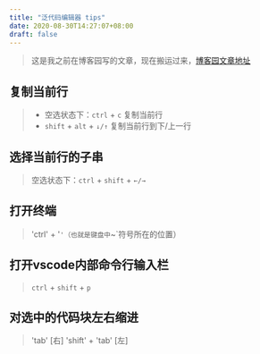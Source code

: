 ```yaml
---
title: "泛代码编辑器 tips"
date: 2020-08-30T14:27:07+08:00
draft: false
---
```


> 这是我之前在博客园写的文章，现在搬运过来，[博客园文章地址](https://www.cnblogs.com/Jaywhen-xiang/p/13585209.html)

## 复制当前行
> - 空选状态下：`ctrl` + `c` 复制当前行
> - `shift` + `alt` + `↓/↑` 复制当前行到下/上一行

## 选择当前行的子串
> 空选状态下：`ctrl` + `shift` + `←/→` 

## 打开终端
> 'ctrl' + '`'（也就是键盘中`~`符号所在的位置）

## 打开vscode内部命令行输入栏
> `ctrl` + `shift` + `p`

## 对选中的代码块左右缩进
> 'tab' [右]
> 'shift' + 'tab' [左]